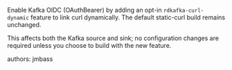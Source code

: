 Enable Kafka OIDC (OAuthBearer) by adding an opt-in `rdkafka-curl-dynamic` feature to link curl dynamically. The default static-curl build remains unchanged.

This affects both the Kafka source and sink; no configuration changes are required unless you choose to build with the new feature.

authors: jmbass